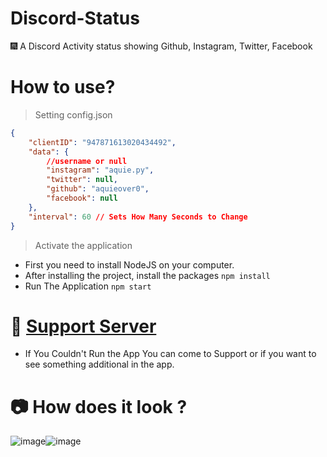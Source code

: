 # Discord-Status
🎆 A Discord Activity status showing Github, Instagram, Twitter, Facebook

# How to use?
> Setting config.json 
```json
{
    "clientID": "947871613020434492",
    "data": {
        //username or null
        "instagram": "aquie.py",
        "twitter": null,
        "github": "aquieover0",
        "facebook": null 
    },
    "interval": 60 // Sets How Many Seconds to Change
}
```
>  Activate the application

* First you need to install NodeJS on your computer.
* After installing the project, install the packages `npm install`
* Run The Application  `npm start`

# 🍥 [Support Server](https://discord.com/invite/jZkYS7sT86)
* If You Couldn't Run the App You can come to Support or if you want to see something additional in the app.

# 📷 How does it look ?
![image](https://user-images.githubusercontent.com/89739171/156212453-fd17032e-4e0e-495b-ba98-39e2e35fe94d.png)![image](https://user-images.githubusercontent.com/89739171/156213356-0ba8fc18-6526-4ef7-a782-c83e08e25098.png)





 

